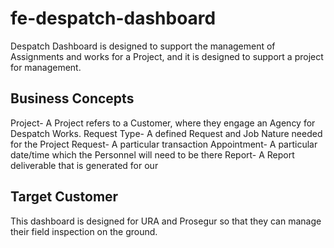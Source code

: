 # fe-despatch-dashboard
Despatch Dashboard is designed to support the management of Assignments and works for a Project, and it is designed to support a project for management. 


## Business Concepts 
Project- A Project refers to a Customer, where they engage an Agency for Despatch Works. 
Request Type- A defined Request and Job Nature needed for the Project 
Request- A particular transaction 
Appointment- A particular date/time which the Personnel will need to be there 
Report- A Report deliverable that is generated for our 

## Target Customer 
This dashboard is designed for URA and Prosegur so that they can manage their field inspection on the ground. 
